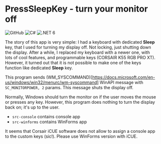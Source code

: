 # PressSleepKey - turn your monitor off
![GitHub](https://img.shields.io/github/license/tushev/presssleepkey) ![C#](https://img.shields.io/badge/language-C%23-green)  ![.NET 6](https://img.shields.io/badge/runtime-.NET%206-blueviolet) 


The story of this app is very simple: I had a keyboard with dedicated **Sleep** key, that I used for turning my display off. Not locking, just shutting down the display. 
After a while, I replaced my keyboard with a newer one, with lots of cool features, and programmable keys (CORSAIR K55 RGB PRO XT). 
However, it turned out that it is not possible to make one of the keys function like dedicated **Sleep** key.

This program sends (WM_SYSCOMMAND)[https://docs.microsoft.com/en-us/windows/win32/menurc/wm-syscommand] WinAPI message with `SC_MONITORPOWER, 2` params.
This message shuts the display off.

Normally, Windows should turn the monitor on if the user moves the mouse or presses any key.
However, this program does nothing to turn the display back on; it's up to the user.

* `src-console` contains console app
* `src-winforms` contains WinForms app

It seems that Corsair iCUE software does not allow to assign a console app to the custom keys (sic!). Please use WinForms version with iCUE.

